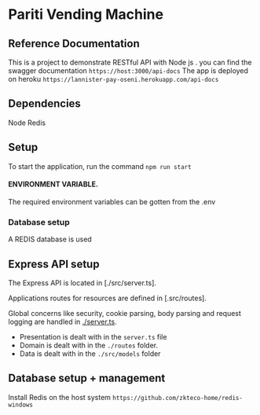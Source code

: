 # Pariti Vending Machine

## Reference Documentation
This is a project to demonstrate RESTful API with Node js .
you can find the swagger documentation `https://host:3000/api-docs`
The app is deployed on heroku `https://lannister-pay-oseni.herokuapp.com/api-docs`

## Dependencies
Node
Redis

## Setup
To start the application, run the command `npm run start`

#### ENVIRONMENT VARIABLE.
The required environment variables can be gotten from the .env

### Database setup

A REDIS database is used

## Express API setup

The Express API is located in [./src/server.ts].

Applications routes for resources are defined in [.src/routes].

Global concerns like security, cookie parsing, body parsing and request logging are handled in [./server.ts](./server.ts).


- Presentation is dealt with in the `server.ts` file
- Domain is dealt with in the `./routes` folder. 
- Data is dealt with in the `./src/models` folder

## Database setup + management

Install Redis on the host system `https://github.com/zkteco-home/redis-windows`

```

